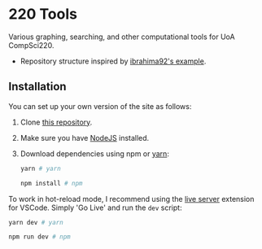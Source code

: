 # 220 Tools

Various graphing, searching, and other computational tools for UoA CompSci220.

-   Repository structure inspired by [ibrahima92's example](https://github.com/ibrahima92/pokedex-typescript).

## Installation

You can set up your own version of the site as follows:

1. Clone [this repository](https://github.com/NachoToast/220-tools).
2. Make sure you have [NodeJS](https://nodejs.org/en/) installed.
3. Download dependencies using <span title="Comes with NodeJS">npm</span> or [yarn](https://yarnpkg.com/):

    ```sh
    yarn # yarn

    npm install # npm
    ```

To work in hot-reload mode, I recommend using the [live server](https://marketplace.visualstudio.com/items?itemName=ritwickdey.LiveServer) extension for VSCode. Simply 'Go Live' and run the `dev` script:

```sh
yarn dev # yarn

npm run dev # npm
```
